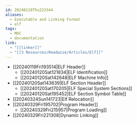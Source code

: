 ```yaml
---
id: 20240118Thu223344
aliases:
  - Executable and Linking Format
  - elf
tags:
  - MOC
  - documentation
link:
  - "[[linker]]"
  - "[[3 Resources/Readwise/Articles/Elf]]"
---
```

- [[20240119Fri193514|ELF Header]]
    - [[20240120Sat121834|ELF Identification]]
    - [[20240120Sat142648|ELF Machine Info]]
- [[20240120Sat143639|ELF Section Header]]
    - [[20240120Sat170205|ELF Special System Sections]]
    - [[20240120Sat195452|ELF Section Symbol Table]]
- [[20240324Sun141723|Elf Relocation]]
- [[20240329Fri195702|Program Header]]
    - [[20240329Fri215957|Program Loading]]
- [[20240329Fri221308|Dynamic Linking]]
